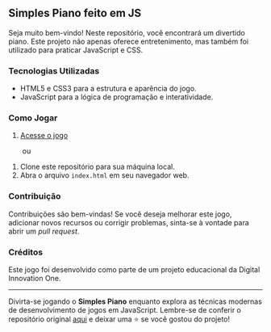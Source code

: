 ## Simples Piano feito em JS

Seja muito bem-vindo! Neste repositório, você encontrará um divertido piano. Este projeto não apenas oferece entretenimento, mas também foi utilizado para praticar JavaScript e CSS.

### Tecnologias Utilizadas

- HTML5 e CSS3 para a estrutura e aparência do jogo.
- JavaScript para a lógica de programação e interatividade.

### Como Jogar

1. [Acesse o jogo]()

&nbsp;&nbsp;&nbsp;&nbsp;&nbsp;&nbsp;&nbsp;ou

1. Clone este repositório para sua máquina local.
2. Abra o arquivo `index.html` em seu navegador web.

### Contribuição

Contribuições são bem-vindas! Se você deseja melhorar este jogo, adicionar novos recursos ou corrigir problemas, sinta-se à vontade para abrir um _pull request_.

### Créditos

Este jogo foi desenvolvido como parte de um projeto educacional da Digital Innovation One.


---

Divirta-se jogando o **Simples Piano** enquanto explora as técnicas modernas de desenvolvimento de jogos em JavaScript. Lembre-se de conferir o repositório original [aqui](https://github.com/felipeAguiarCode/js-music-keyboard-virtual) e deixar uma ⭐️ se você gostou do projeto!
